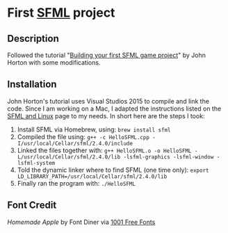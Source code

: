 # First [SFML](http://www.sfml-dev.org) project

## Description

Followed the tutorial "[Building your first SFML game project](http://gamecodeschool.com/sfml/building-your-first-sfml-game-project/)" by John Horton with some modifications.

## Installation

John Horton's tutorial uses Visual Studios 2015 to compile and link the code. Since I am working on a Mac, I adapted the instructions listed on the [SFML and Linux](http://www.sfml-dev.org/tutorials/2.4/start-linux.php) page to my needs. In short here are the steps I took:

1. Install SFML via Homebrew, using: `brew install sfml`
2. Compiled the file using: `g++ -c HelloSFML.cpp -I/usr/local/Cellar/sfml/2.4.0/include`
3. Linked the files together with: `g++ HelloSFML.o -o HelloSFML -L/usr/local/Cellar/sfml/2.4.0/lib -lsfml-graphics -lsfml-window -lsfml-system`
4. Told the dynamic linker where to find SFML (one time only): `export LD_LIBRARY_PATH=/usr/local/Cellar/sfml/2.4.0/lib`
5. Finally ran the program with: `./HelloSFML`

## Font Credit

_Homemade Apple_ by Font Diner via [1001 Free Fonts](http://www.1001freefonts.com/homemade_apple.font)
